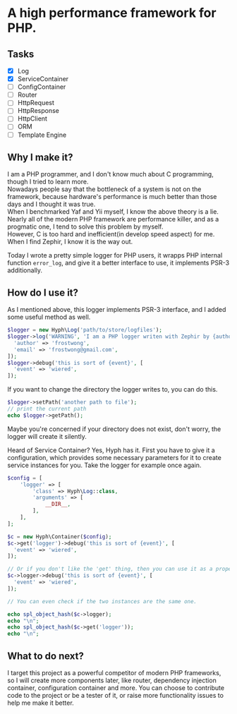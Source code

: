 # A high performance framework for PHP.

## Tasks

- [x] Log
- [x] ServiceContainer
- [ ] ConfigContainer
- [ ] Router
- [ ] HttpRequest
- [ ] HttpResponse
- [ ] HttpClient
- [ ] ORM
- [ ] Template Engine

## Why I make it?

I am a PHP programmer, and I don't know much about C programming, though I tried to learn more.  
Nowadays people say that the bottleneck of a system is not on the framework, because hardware's performance is much better than those days and I thought it was true.  
When I benchmarked Yaf and Yii myself, I know the above theory is a lie.  
Nearly all of the modern PHP framework are performance killer, and as a progmatic one, I tend to solve this problem by myself.  
However, C is too hard and inefficient(in develop speed aspect) for me. When I find Zephir, I know it is the way out.  

Today I wrote a pretty simple logger for PHP users, it wrapps PHP internal function `error_log`, and give it a better interface to use, it implements PSR-3 additionally.

## How do I use it?

As I mentioned above, this logger implements PSR-3 interface, and I added some useful method as well.

```php
$logger = new Hyph\Log('path/to/store/logfiles');
$logger->log('WARNING', 'I am a PHP logger writen with Zephir by {author}, whose email is {email}.', [
  'author' => 'frostwong',
  'email' => 'frostwong@gmail.com',
]);
$logger->debug('this is sort of {event}', [
  'event' => 'wiered',
]);
```

If you want to change the directory the logger writes to, you can do this.

```php
$logger->setPath('another path to file');
// print the current path
echo $logger->getPath();
```

Maybe you're concerned if your directory does not exist, don't worry, the logger will create it silently.

Heard of Service Container? Yes, Hyph has it. First you have to give it a configuration, which provides some necessary parameters for it to create service instances for you. Take the logger for example once again.

```php
$config = [
    'logger' => [
        'class' => Hyph\Log::class,
        'arguments' => [
            __DIR__,
        ],
    ],
];

$c = new Hyph\Container($config);
$c->get('logger')->debug('this is sort of {event}', [
  'event' => 'wiered',
]);

// Or if you don't like the 'get' thing, then you can use it as a property.
$c->logger->debug('this is sort of {event}', [
  'event' => 'wiered',
]);

// You can even check if the two instances are the same one.

echo spl_object_hash($c->logger);
echo "\n";
echo spl_object_hash($c->get('logger'));
echo "\n";
```

## What to do next?

I target this project as a powerful competitor of modern PHP frameworks, so I will create more components later, like router, dependency injection container, configuration container and more. You can choose to contribute code to the project or be a tester of it, or raise more functionality issues to help me make it better.
